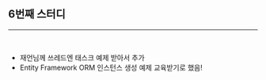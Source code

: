 ## 6번째 스터디 

----------------

<br />

- 재언님께 쓰레드엔 태스크 예제 받아서 추가
- Entity Framework ORM 인스턴스 생성 예제 교육받기로 했음! 